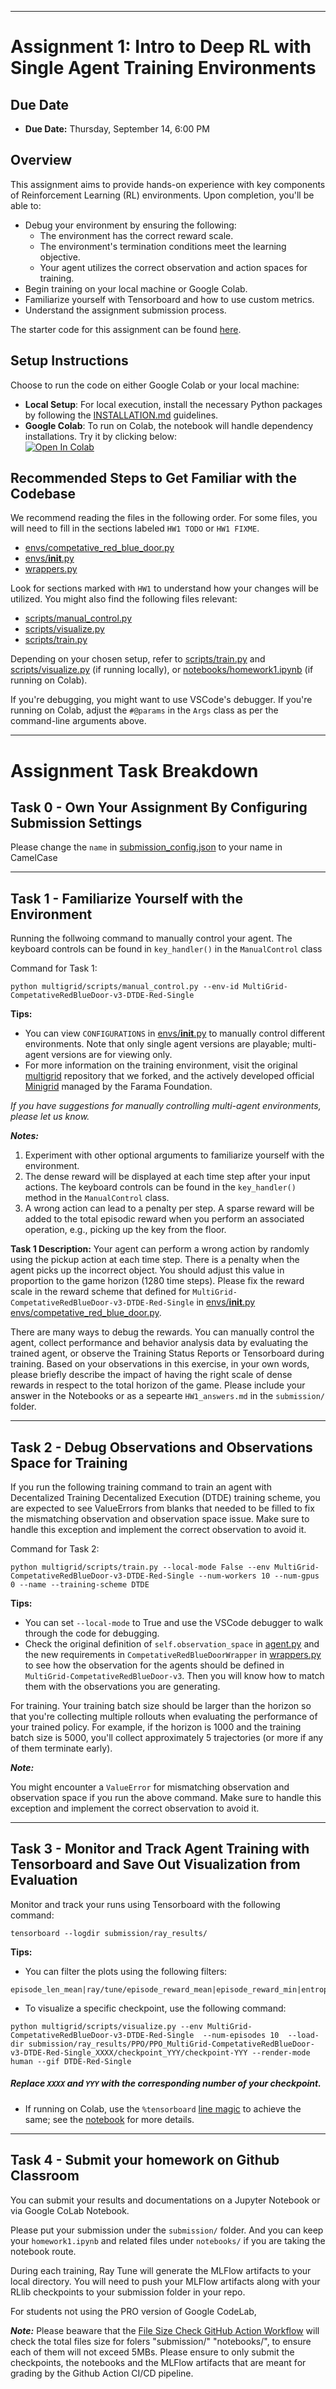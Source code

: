 

---

# Assignment 1: Intro to Deep RL with Single Agent Training Environments

## Due Date
- **Due Date:** Thursday, September 14, 6:00 PM

## Overview
This assignment aims to provide hands-on experience with key components of Reinforcement Learning (RL) environments. Upon completion, you'll be able to:

- Debug your environment by ensuring the following:
  - The environment has the correct reward scale.
  - The environment's termination conditions meet the learning objective.
  - Your agent utilizes the correct observation and action spaces for training.
- Begin training on your local machine or Google Colab.
- Familiarize yourself with Tensorboard and how to use custom metrics.
- Understand the assignment submission process.

The starter code for this assignment can be found [here](https://classroom.github.com/classrooms/123430433-rl2rl-deeprl/assignments/week-1-intro-to-deep-rl-and-agent-training-environments).

## Setup Instructions
Choose to run the code on either Google Colab or your local machine:
- **Local Setup**: For local execution, install the necessary Python packages by following the [INSTALLATION.md](INSTALLATION.md) guidelines.
- **Google Colab**: To run on Colab, the notebook will handle dependency installations. Try it by clicking below:  
  [![Open In Colab](https://colab.research.google.com/assets/colab-badge.svg)](https://colab.research.google.com/github/heng2j/multigrid/blob/hw1_new/notebooks/homework1.ipynb)

## Recommended Steps to Get Familiar with the Codebase
We recommend reading the files in the following order. For some files, you will need to fill in the sections labeled `HW1 TODO` or `HW1 FIXME`.

- [envs/competative_red_blue_door.py](multigrid/envs/competative_red_blue_door.py)
- [envs/__init__.py](multigrid/envs/__init__.py)
- [wrappers.py](multigrid/wrappers.py)

Look for sections marked with `HW1` to understand how your changes will be utilized. You might also find the following files relevant:

- [scripts/manual_control.py](multigrid/scripts/manual_control.py)
- [scripts/visualize.py](multigrid/scripts/visualize.py)
- [scripts/train.py](multigrid/scripts/train.py)

Depending on your chosen setup, refer to [scripts/train.py](multigrid/scripts/train.py) and [scripts/visualize.py](multigrid/scripts/visualize.py) (if running locally), or [notebooks/homework1.ipynb](notebooks/homework1.ipynb) (if running on Colab).


If you're debugging, you might want to use VSCode's debugger. If you're running on Colab, adjust the `#@params` in the `Args` class as per the command-line arguments above.


---
# Assignment Task Breakdown

## Task 0 - Own Your Assignment By Configuring Submission Settings
Please change the `name` in [submission_config.json](submission/submission_config.json) to your name in CamelCase

---
## Task 1 - Familiarize Yourself with the Environment
Running the follwoing command to manually control your agent. The keyboard controls can be found in `key_handler()` in the `ManualControl` class

Command for Task 1:
```shell
python multigrid/scripts/manual_control.py --env-id MultiGrid-CompetativeRedBlueDoor-v3-DTDE-Red-Single
```

**Tips:**
- You can view `CONFIGURATIONS` in [envs/__init__.py](multigrid/envs/__init__.py) to manually control different environments. Note that only single agent versions are playable; multi-agent versions are for viewing only.
- For more information on the training environment, visit the original [multigrid](https://github.com/ini/multigrid) repository that we forked, and the actively developed official [Minigrid](https://github.com/Farama-Foundation/Minigrid) managed by the Farama Foundation.


*If you have suggestions for manually controlling multi-agent environments, please let us know.*

***Notes:***

1. Experiment with other optional arguments to familiarize yourself with the environment.
2. The dense reward will be displayed at each time step after your input actions. The keyboard controls can be found in the `key_handler()` method in the `ManualControl` class.
3. A wrong action can lead to a penalty per step. A sparse reward will be added to the total episodic reward when you perform an associated operation, e.g., picking up the key from the floor.

**Task 1 Description:** Your agent can perform a wrong action by randomly using the pickup action at each time step. There is a penalty when the agent picks up the incorrect object. You should adjust this value in proportion to the game horizon (1280 time steps). Please fix the reward scale in the reward scheme that defined for `MultiGrid-CompetativeRedBlueDoor-v3-DTDE-Red-Single` in [envs/__init__.py](multigrid/envs/__init__.py)  [envs/competative_red_blue_door.py](multigrid/envs/competative_red_blue_door.py).

There are many ways to debug the rewards. You can manually control the agent, collect performance and behavior analysis data by evaluating the trained agent, or observe the Training Status Reports or Tensorboard during training. Based on your observations in this exercise, in your own words, please briefly describe the impact of having the right scale of dense rewards in respect to the total horizon of the game. Please include your answer in the Notebooks or as a sepearte `HW1_answers.md` in the `submission/` folder.

---
## Task 2 - Debug Observations and Observations Space for Training
If you run the following training command to train an agent with Decentalized Training Decentalized Execution (DTDE) training scheme, you are expected to see ValueErrors from blanks that needed to be filled to fix the mismatching observation and observation space issue. Make sure to handle this exception and implement the correct observation to avoid it.


Command for Task 2:
```shell
python multigrid/scripts/train.py --local-mode False --env MultiGrid-CompetativeRedBlueDoor-v3-DTDE-Red-Single --num-workers 10 --num-gpus 0 --name --training-scheme DTDE
```

**Tips:**
- You can set `--local-mode` to True and use the VSCode debugger to walk through the code for debugging.
- Check the original definition of `self.observation_space` in [agent.py](multigrid/core/agent.py) and the new requirements in `CompetativeRedBlueDoorWrapper` in [wrappers.py](multigrid/wrappers.py) to see how the observation for the agents should be defined in `MultiGrid-CompetativeRedBlueDoor-v3`. Then you will know how to match them with the observations you are generating.

For training. Your training batch size should be larger than the horizon so that you're collecting multiple rollouts when evaluating the performance of your trained policy. For example, if the horizon is 1000 and the training batch size is 5000, you'll collect approximately 5 trajectories (or more if any of them terminate early).

***Note:*** 

You might encounter a `ValueError` for mismatching observation and observation space if you run the above command. Make sure to handle this exception and implement the correct observation to avoid it.


---

## Task 3 - Monitor and Track Agent Training with Tensorboard and Save Out Visualization from Evaluation
Monitor and track your runs using Tensorboard with the following command:
```shell
tensorboard --logdir submission/ray_results/
```

**Tips:**
- You can filter the plots using the following filters:

```
episode_len_mean|ray/tune/episode_reward_mean|episode_reward_min|entropy|vf|loss|kl|cpu|ram
```


- To visualize a specific checkpoint, use the following command:
```shell
python multigrid/scripts/visualize.py --env MultiGrid-CompetativeRedBlueDoor-v3-DTDE-Red-Single  --num-episodes 10  --load-dir submission/ray_results/PPO/PPO_MultiGrid-CompetativeRedBlueDoor-v3-DTDE-Red-Single_XXXX/checkpoint_YYY/checkpoint-YYY --render-mode human --gif DTDE-Red-Single
```
##### Replace `XXXX` and `YYY` with the corresponding number of your checkpoint.


- If running on Colab, use the `%tensorboard` [line magic](https://ipython.readthedocs.io/en/stable/interactive/magics.html) to achieve the same; see the [notebook](notebooks/homework1.ipynb) for more details.

---

## Task 4 - Submit your homework on Github Classroom

You can submit your results and documentations on a Jupyter Notebook or via Google CoLab Notebook. 

Please put your submission under the `submission/` folder. And you can keep your `homework1.ipynb` and related files under `notebooks/` if you are taking the notebook route.


During each training, Ray Tune will generate the MLFlow artifacts to your local directory. You will need to push your MLFlow artifacts along with your RLlib checkpoints to your submission folder in your repo.

For students not using the PRO version of Google CodeLab, 


***Note:*** 
Please beaware that the [File Size Check GitHub Action Workflow](.github/workflows/check_file_size.yml) will check the total files size for folers "submission/" "notebooks/", to ensure each of them will not exceed 5MBs. Please ensure to only submit the checkpoints, the notebooks and the MLFlow artifacts that are meant for grading by the Github Action CI/CD pipeline.